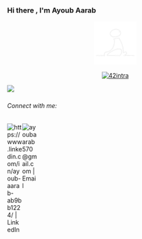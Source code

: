 ### Hi there , I'm Ayoub Aarab 
 <p align="center">
 <a href="https://github.com/kodpe">
  <img width="100" src="https://github.com/kodpe/kodpe/blob/main/img/walk.gif" />
 </a>
</p>
<!--
 -
-->
<p align="center">
 <a href="https://profile.intra.42.fr/users/sloquet">
    <img alt="42intra" src="https://img.shields.io/badge/cursus-lvl 1.46-white?style=for-the-badge&logo=42&labelColor=000000&Color=FFFFFF&logoWidth=20" />
 </a>
</p>
<!-- <p align="center">
 <a href="https://github.com/oakoudad/badge42"><img src="https://badge.mediaplus.ma/darkblue/ayaarab" alt="ayaarab's 42 stats" />
</p> -->

![](https://komarev.com/ghpvc/?username=aarab-ayoub)
###### Connect with me:

[<img align="left" alt="https://www.linkedin.com/in/ayoub-aarab-ab9bb1224/ | LinkedIn" width="35px" src="https://img.icons8.com/color/48/ffffff/linkedin.png"/>][linkedin]
[<img align="left" alt="ayoubaarab570@gmail.com | Email" width="35px" src="https://img.icons8.com/fluency/48/ffffff/new-post.png" />][Gmail]



[linkedin]: https://www.linkedin.com/in/ayoub-aarab-ab9bb1224/
[HackerRank]: https://www.hackerrank.com/ayoubaarab571
[Gmail]: ayoubaarab570@gmail.com


